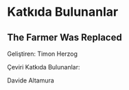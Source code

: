 # Katkıda Bulunanlar

## The Farmer Was Replaced

Geliştiren: Timon Herzog

Çeviri Katkıda Bulunanlar:

Davide Altamura